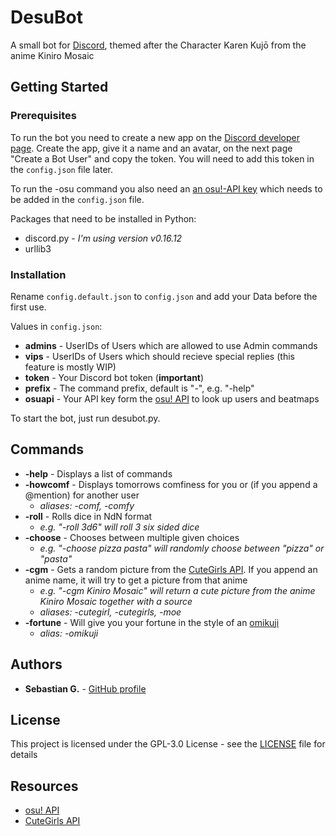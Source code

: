 # DesuBot

A small bot for [Discord](https://discordapp.com/), themed after the Character Karen Kujō from the anime Kiniro Mosaic

## Getting Started

### Prerequisites

To run the bot you need to create a new app on the [Discord developer page](https://discordapp.com/developers/applications/me). Create the app, give it a name and an avatar, on the next page "Create a Bot User" and copy the token. You will need to add this token in the `config.json` file later.

To run the -osu command you also need an [an osu!-API key](https://github.com/ppy/osu-api/wiki) which needs to be added in the `config.json` file.

Packages that need to be installed in Python:

* discord.py - *I'm using version v0.16.12*
* urllib3


### Installation

Rename `config.default.json` to `config.json` and add your Data before the first use.

Values in `config.json`:

* **admins** - UserIDs of Users which are allowed to use Admin commands
* **vips** - UserIDs of Users which should recieve special replies (this feature is mostly WIP)
* **token** - Your Discord bot token (**important**)
* **prefix** - The command prefix, default is "-", e.g. "-help"
* **osuapi** - Your API key form the [osu! API](https://github.com/ppy/osu-api/wiki) to look up users and beatmaps

To start the bot, just run desubot.py.


## Commands

* **-help** - Displays a list of commands
* **-howcomf** - Displays tomorrows comfiness for you or (if you append a @mention) for another user
    - *aliases: -comf, -comfy*
* **-roll** - Rolls dice in NdN format
    - *e.g. "-roll 3d6" will roll 3 six sided dice* 
* **-choose** - Chooses between multiple given choices
    - *e.g. "-choose pizza pasta" will randomly choose between "pizza" or "pasta"* 
* **-cgm** - Gets a random picture from the [CuteGirls API](http://api.cutegirls.moe/). If you append an anime name, it will try to get a picture from that anime
    - *e.g. "-cgm Kiniro Mosaic" will return a cute picture from the anime Kiniro Mosaic together with a source*
    - *aliases: -cutegirl, -cutegirls, -moe*
* **-fortune** - Will give you your fortune in the style of an [omikuji](https://en.wikipedia.org/wiki/O-mikuji)
    - *alias: -omikuji*

## Authors

* **Sebastian G.** - [GitHub profile](https://github.com/SebastianGi)

## License

This project is licensed under the GPL-3.0 License - see the [LICENSE](LICENSE) file for details

## Resources 

* [osu! API](https://github.com/ppy/osu-api/wiki)
* [CuteGirls API](http://api.cutegirls.moe/)
